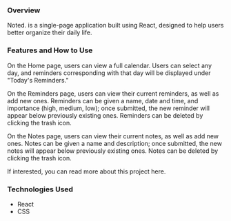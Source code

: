 ### Overview
Noted. is a single-page application built using React, designed to help users better organize their daily life. 

### Features and How to Use
On the Home page, users can view a full calendar. Users can select any day, and reminders corresponding with that day will be displayed under "Today's Reminders."

On the Reminders page, users can view their current reminders, as well as add new ones. Reminders can be given a name, date and time, and importance (high, medium, low); once submitted, the new reminder will appear below previously existing ones. Reminders can be deleted by clicking the trash icon.

On the Notes page, users can view their current notes, as well as add new ones. Notes can be given a name and description; once submitted, the new notes will appear below previously existing ones. Notes can be deleted by clicking the trash icon.

If interested, you can read more about this project here.

### Technologies Used
- React
- CSS